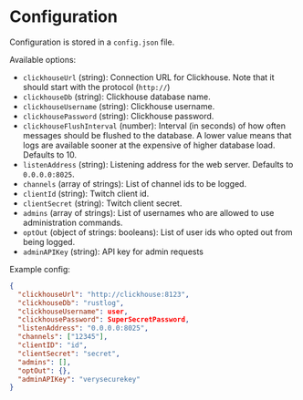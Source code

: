 # Configuration

Configuration is stored in a `config.json` file.

Available options:
- `clickhouseUrl` (string): Connection URL for Clickhouse. Note that it should start with the protocol (`http://`)
- `clickhouseDb` (string): Clickhouse database name.
- `clickhouseUsername` (string): Clickhouse username.
- `clickhousePassword` (string): Clickhouse password.
- `clickhouseFlushInterval` (number): Interval (in seconds) of how often messages should be flushed to the database. A lower value means that logs are available sooner at the expensive of higher database load. Defaults to 10.
- `listenAddress` (string): Listening address for the web server. Defaults to `0.0.0.0:8025`.
- `channels` (array of strings): List of channel ids to be logged.
- `clientId` (string): Twitch client id.
- `clientSecret` (string): Twitch client secret.
- `admins` (array of strings): List of usernames who are allowed to use administration commands.
- `optOut` (object of strings: booleans): List of user ids who opted out from being logged.
- `adminAPIKey` (string): API key for admin requests

Example config:
```json
{
  "clickhouseUrl": "http://clickhouse:8123",
  "clickhouseDb": "rustlog",
  "clickhouseUsername": user,
  "clickhousePassword": SuperSecretPassword,
  "listenAddress": "0.0.0.0:8025",
  "channels": ["12345"],
  "clientID": "id",
  "clientSecret": "secret",
  "admins": [],
  "optOut": {},
  "adminAPIKey": "verysecurekey"
}
```
